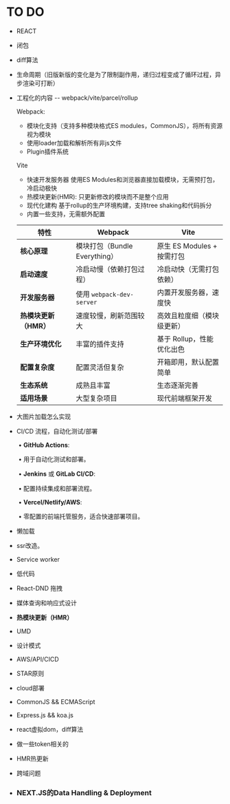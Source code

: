 # TO DO

- REACT

- 闭包

- diff算法

- 生命周期（旧版新版的变化是为了限制副作用，递归过程变成了循环过程，异步渲染可打断）

- 工程化的内容 -- webpack/vite/parcel/rollup

  Webpack: 

  - 模块化支持（支持多种模块格式ES modules，CommonJS），将所有资源视为模块 
  - 使用loader加载和解析所有非js文件
  - Plugin插件系统

  Vite

  - 快速开发服务器 使用ES Modules和浏览器直接加载模块，无需预打包，冷启动极快
  - 热模块更新(HMR): 只更新修改的模块而不是整个应用
  - 现代化建构 基于rollup的生产环境构建，支持tree shaking和代码拆分
  - 内置一些支持，无需额外配置

  | 特性                  | Webpack                       | Vite                       |
  | --------------------- | ----------------------------- | -------------------------- |
  | **核心原理**          | 模块打包（Bundle Everything） | 原生 ES Modules + 按需打包 |
  | **启动速度**          | 冷启动慢（依赖打包过程）      | 冷启动快（无需打包依赖）   |
  | **开发服务器**        | 使用 `webpack-dev-server`     | 内置开发服务器，速度快     |
  | **热模块更新（HMR）** | 速度较慢，刷新范围较大        | 高效且粒度细（模块级更新） |
  | **生产环境优化**      | 丰富的插件支持                | 基于 Rollup，性能优化出色  |
  | **配置复杂度**        | 配置灵活但复杂                | 开箱即用，默认配置简单     |
  | **生态系统**          | 成熟且丰富                    | 生态逐渐完善               |
  | **适用场景**          | 大型复杂项目                  | 现代前端框架开发           |

- 大图片加载怎么实现

- CI/CD 流程，自动化测试/部署

  ​	•	**GitHub Actions**:

  ​	•	用于自动化测试和部署。

  ​	•	**Jenkins** 或 **GitLab CI/CD**:

  ​	•	配置持续集成和部署流程。

  ​	•	**Vercel/Netlify/AWS**:

  ​	•	零配置的前端托管服务，适合快速部署项目。

- 懒加载

- ssr改造。

- Service worker

- 低代码

- React-DND 拖拽

-  媒体查询和响应式设计

- **热模块更新（HMR）**

- UMD

- 设计模式

- AWS/API/CICD

- STAR原则

- cloud部署

- CommonJS && ECMAScript

- Express.js && koa.js

- react虚拟dom，diff算法

- 做一些token相关的

- HMR热更新

- 跨域问题

- ### NEXT.JS的Data Handling & Deployment